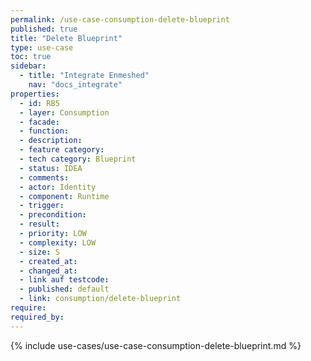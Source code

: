 ```yaml
---
permalink: /use-case-consumption-delete-blueprint
published: true
title: "Delete Blueprint"
type: use-case
toc: true
sidebar:
  - title: "Integrate Enmeshed"
    nav: "docs_integrate"
properties:
  - id: RB5
  - layer: Consumption
  - facade:
  - function:
  - description:
  - feature category:
  - tech category: Blueprint
  - status: IDEA
  - comments:
  - actor: Identity
  - component: Runtime
  - trigger:
  - precondition:
  - result:
  - priority: LOW
  - complexity: LOW
  - size: S
  - created_at:
  - changed_at:
  - link auf testcode:
  - published: default
  - link: consumption/delete-blueprint
require:
required_by:
---
```


{% include use-cases/use-case-consumption-delete-blueprint.md %}
